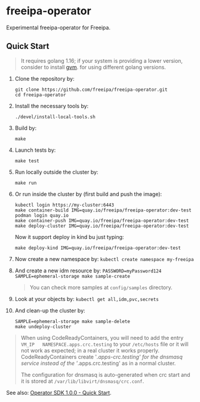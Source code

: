 # freeipa-operator

Experimental freeipa-operator for Freeipa.

## Quick Start

> It requires golang 1.16; if your system is providing a lower
> version, consider to install [gvm](https://github.com/moovweb/gvm#installing).
> for using different golang versions.

1. Clone the repository by:

   ```shell
   git clone https://github.com/freeipa/freeipa-operator.git
   cd freeipa-operator
   ```

1. Install the necessary tools by:

   ```shell
   ./devel/install-local-tools.sh
   ```

1. Build by:

   ```shell
   make
   ```

1. Launch tests by:

   ```shell
   make test
   ```

1. Run locally outside the cluster by:

   ```shell
   make run
   ```

1. Or run inside the cluster by (first build and push the image):

   ```shell
   kubectl login https://my-cluster:6443
   make container-build IMG=quay.io/freeipa/freeipa-operator:dev-test
   podman login quay.io
   make container-push IMG=quay.io/freeipa/freeipa-operator:dev-test
   make deploy-cluster IMG=quay.io/freeipa/freeipa-operator:dev-test
   ```

   Now it support deploy in kind bu just typing:

   ```shell
   make deploy-kind IMG=quay.io/freeipa/freeipa-operator:dev-test
   ```

1. Now create a new namespace by: `kubectl create namespace my-freeipa`

1. And create a new idm resource by:
   `PASSWORD=myPassword124 SAMPLE=ephemeral-storage make sample-create`

   > You can check more samples at `config/samples` directory.

1. Look at your objects by: `kubectl get all,idm,pvc,secrets`

1. And clean-up the cluster by:

   ```shell
   SAMPLE=ephemeral-storage make sample-delete
   make undeploy-cluster
   ```

> When using CodeReadyContainers, you will need to add the entry
> `VM_IP   NAMESPACE.apps.crc.testing` to your `/etc/hosts` file
> or it will not work as expected; in a real cluster it works
> properly.
> CodeReadyContainers create '*.apps-crc.testing' for the dnsmasq
> service instead of the '*.apps.crc.testing' as in a normal cluster.
>
> The configuration for dnsmasq is auto-generated when crc start and
> it is stored at `/var/lib/libvirt/dnsmasq/crc.conf`.

See also: [Operator SDK 1.0.0 - Quick Start](https://sdk.operatorframework.io/docs/building-operators/golang/quickstart/).
